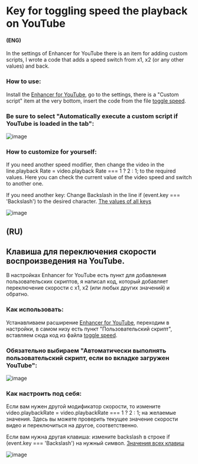 # Key for toggling speed the playback on YouTube
#### (ENG)
In the settings of Enhancer for YouTube there is an item for adding custom scripts, I wrote a code that adds a speed switch from x1, x2 (or any other values) and back.

### How to use:
Install the [Enhancer for YouTube](https://www.mrfdev.com/enhancer-for-youtube), go to the settings, there is a "Custom script" item at the very bottom, insert the code from the file [toggle speed](https://github.com/Amizx2/Enhancer-for-YouTube-toggle-switch-speed/blob/main/toggle%20speed ). 
### Be sure to select "Automatically execute a custom script if YouTube is loaded in the tab":
![image](https://github.com/user-attachments/assets/2778d6e0-a504-4754-9f42-2c9ff627529b)



### How to customize for yourself:

If you need another speed modifier, then change the video in the line.playback Rate = video.playback Rate === 1 ? 2 : 1; to the required values.
Here you can check the current value of the video speed and switch to another one.

If you need another key: Change Backslash in the line if (event.key === 'Backslash') to the desired character.
[The values of all keys](https://javascript.info/article/keyboard-events/keyboard-dump/)

![image](https://github.com/user-attachments/assets/6016a976-949c-43f4-8435-eb40169917db)


## (RU)
## Клавиша для переключения скорости воспроизведения на YouTube.

В настройках Enhancer for YouTube есть пункт для добавления пользовательских скриптов, я написал код, который добавляет переключение скорости с x1, x2 (или любых других значений) и обратно.

### Как использовать:
Устанавливаем расширение [Enhancer for YouTube](https://www.mrfdev.com/enhancer-for-youtube), переходим в настройки, в самом низу есть пункт "Пользовательский скрипт", вставляем сюда код из файла [toggle speed](https://github.com/Amizx2/Enhancer-for-YouTube-toggle-switch-speed/blob/main/toggle%20speed). 
### Обязательно выбираем "Автоматически выполнять пользовательский скрипт, если во вкладке загружен YouTube":
![image](https://github.com/user-attachments/assets/312f8236-79df-4c2b-8222-215929eed790)




### Как настроить под себя:

Если вам нужен другой модификатор скорости, то измените video.playbackRate = video.playbackRate === 1 ? 2 : 1; на желаемые значения.
Здесь вы можете проверить текущее значение скорости видео и переключиться на другое, соответственно.

Если вам нужна другая клавиша: измените backslash в строке if (event.key === 'Backslash') на нужный символ.
[Значения всех клавиш](https://learn.javascript.ru/article/keyboard-events/keyboard-dump)

![image](https://github.com/user-attachments/assets/cca31086-b3a5-4c28-b149-34fb4fc61984)




